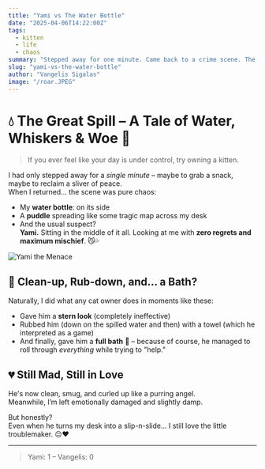 ```yaml
---
title: "Yami vs The Water Bottle"
date: "2025-04-06T14:22:00Z"
tags:
  - kitten
  - life
  - chaos
summary: "Stepped away for one minute. Came back to a crime scene. The culprit? Fluffy, adorable, and completely unbothered."
slug: "yami-vs-the-water-bottle"
author: "Vangelis Sigalas"
image: "/roar.JPEG"
---
```


# 💧 The Great Spill – A Tale of Water, Whiskers & Woe 🐾

> If you ever feel like your day is under control, try owning a kitten.

I had only stepped away for a *single minute* – maybe to grab a snack, maybe to reclaim a sliver of peace.  
When I returned... the scene was pure chaos:

- My **water bottle**: on its side  
- A **puddle** spreading like some tragic map across my desk  
- And the usual suspect?  
**Yami.** Sitting in the middle of it all. Looking at me with **zero regrets and maximum mischief**. 😼💦

![Yami the Menace](/roar.jpeg)

## 🧽 Clean-up, Rub-down, and... a Bath?

Naturally, I did what any cat owner does in moments like these:  
- Gave him a **stern look** (completely ineffective)  
- Rubbed him (down on the spilled water and then) with a towel (which he interpreted as a game)  
- And finally, gave him a **full bath** 🛁 – because of course, he managed to roll through *everything* while trying to "help."

## 💔 Still Mad, Still in Love

He's now clean, smug, and curled up like a purring angel.  
Meanwhile, I’m left emotionally damaged and slightly damp.

But honestly?  
Even when he turns my desk into a slip-n-slide... I still love the little troublemaker. 😔❤️

---

> Yami: 1 – Vangelis: 0  

